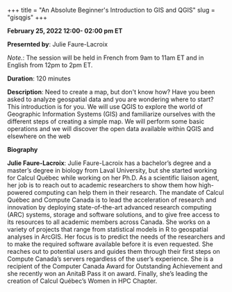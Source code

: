 +++
title = "An Absolute Beginner's Introduction to GIS and QGIS"
slug = "gisqgis"
+++

**February 25, 2022 12:00- 02:00 pm ET**

**Presernted by**: Julie Faure-Lacroix 

*Note.*: The session will be held in French from 9am to 11am ET and in English from 12pm to 2pm ET.
 
**Duration**: 120 minutes

**Description**: Need to create a map, but don't know how? Have you been asked to analyze geospatial data and you are wondering where to start? This introduction is for you. We will use QGIS to explore the world of Geographic Information Systems (GIS) and familiarize ourselves with the different steps of creating a simple map. We will perform some basic operations and we will discover the open data available within QGIS and elsewhere on the web

**Biography**

**Julie Faure-Lacroix**: Julie Faure-Lacroix has a bachelor’s degree and a master’s degree in biology from Laval University, but she started working for Calcul Québec while working on her Ph.D. As a scientific liaison agent, her job is to reach out to academic researchers to show them how high-powered computing can help them in their research. The mandate of Calcul Québec and Compute Canada is to lead the acceleration of research and innovation by deploying state-of-the-art advanced research computing (ARC) systems, storage and software solutions, and to give free access to its resources to all academic members across Canada. She works on a variety of projects that range from statistical models in R to geospatial analyses in ArcGIS. Her focus is to predict the needs of the researchers and to make the required software available before it is even requested. She reaches out to potential users and guides them through their first steps on Compute Canada’s servers regardless of the user’s experience. She is a recipient of the Computer Canada Award for Outstanding Achievement and she recently won an AnitaB Pass it on award. Finally, she’s leading the creation of Calcul Québec’s Women in HPC Chapter.
